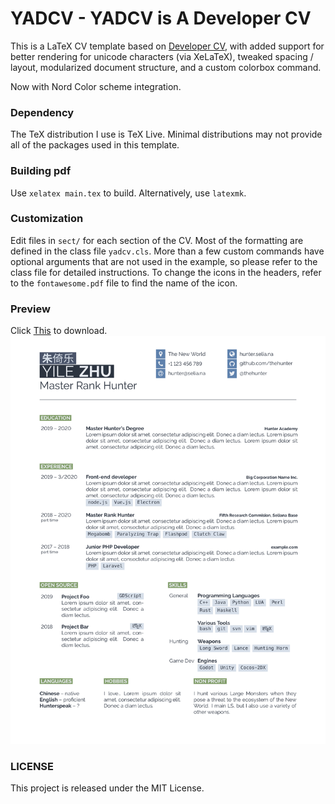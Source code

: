 # YADCV - YADCV is A Developer CV

This is a LaTeX CV template based on [Developer CV](https://www.latextemplates.com/template/developer-cv), with added support for better rendering for unicode characters (via XeLaTeX), tweaked spacing / layout, modularized document structure, and a custom colorbox command.
 
Now with Nord Color scheme integration.

### Dependency
The TeX distribution I use is TeX Live. Minimal distributions may not provide all of the packages used in this template.

### Building pdf
Use `xelatex main.tex` to build. Alternatively, use `latexmk`.

### Customization
Edit files in `sect/` for each section of the CV. Most of the formatting are defined in the class file `yadcv.cls`. More than a few custom commands have optional arguments that are not used in the example, so please refer to the class file for detailed instructions.
To change the icons in the headers, refer to the `fontawesome.pdf` file to find the name of the icon.

### Preview
Click [This](https://raw.githubusercontent.com/ElliotZ/YADCV/master/main.pdf) to download.
[![Résumé](https://raw.githubusercontent.com/ElliotZ/YADCV/master/main-1.png)](https://raw.githubusercontent.com/ElliotZ/YADCV/master/main.pdf)

### LICENSE
This project is released under the MIT License.
